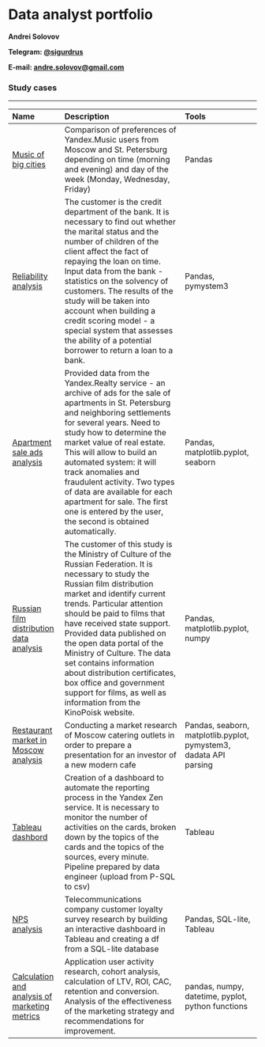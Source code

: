 # Data analyst portfolio
**Andrei Solovov**

**Telegram: [@sigurdrus](https://t.me/SigurdRus)**

**E-mail: andre.solovov@gmail.com**


### Study cases
--------------

|Name |Description |Tools |
|:--------|:--------|:---------|
|[Music of big cities](https://github.com/asolovov/asolovov_da_portfolio_en/tree/main/yandex_music)| Comparison of preferences of Yandex.Music users from Moscow and St. Petersburg depending on time (morning and evening) and day of the week (Monday, Wednesday, Friday)| Pandas|
|[Reliability analysis](https://github.com/asolovov/asolovov_da_portfolio_en/tree/main/reliability)| The customer is the credit department of the bank. It is necessary to find out whether the marital status and the number of children of the client affect the fact of repaying the loan on time. Input data from the bank - statistics on the solvency of customers. The results of the study will be taken into account when building a credit scoring model - a special system that assesses the ability of a potential borrower to return a loan to a bank.| Pandas, pymystem3 |
|[Apartment sale ads analysis](https://github.com/asolovov/asolovov_da_portfolio_en/tree/main/yandex_real_estate)| Provided data from the Yandex.Realty service - an archive of ads for the sale of apartments in St. Petersburg and neighboring settlements for several years. Need to study how to determine the market value of real estate. This will allow to build an automated system: it will track anomalies and fraudulent activity. Two types of data are available for each apartment for sale. The first one is entered by the user, the second is obtained automatically.| Pandas, matplotlib.pyplot, seaborn
|[Russian film distribution data analysis](https://github.com/asolovov/asolovov_portfolio/tree/main/mkrf_films) |The customer of this study is the Ministry of Culture of the Russian Federation. It is necessary to study the Russian film distribution market and identify current trends. Particular attention should be paid to films that have received state support. Provided data published on the open data portal of the Ministry of Culture. The data set contains information about distribution certificates, box office and government support for films, as well as information from the KinoPoisk website. |Pandas, matplotlib.pyplot, numpy
|[Restaurant market in Moscow analysis](https://github.com/asolovov/asolovov_portfolio/tree/main/rest_msk)|Conducting a market research of Moscow catering outlets in order to prepare a presentation for an investor of a new modern cafe |Pandas, seaborn, matplotlib.pyplot, pymystem3, dadata API parsing
|[Tableau dashbord](https://drive.google.com/file/d/1FKERHsq7k16moDtIC7fbJRzanXTchjb5/view?usp=sharing)|Creation of a dashboard to automate the reporting process in the Yandex Zen service. It is necessary to monitor the number of activities on the cards, broken down by the topics of the cards and the topics of the sources, every minute. Pipeline prepared by data engineer (upload from P-SQL to csv)| Tableau
|[NPS analysis](https://github.com/asolovov/asolovov_portfolio/tree/main/telecom_nps)|Telecommunications company customer loyalty survey research by building an interactive dashboard in Tableau and creating a df from a SQL-lite database| Pandas, SQL-lite, Tableau
|[Calculation and analysis of marketing metrics](https://github.com/asolovov/asolovov_portfolio/tree/main/marketing)|Application user activity research, cohort analysis, calculation of LTV, ROI, CAC, retention and conversion. Analysis of the effectiveness of the marketing strategy and recommendations for improvement.|pandas, numpy, datetime, pyplot, python functions
